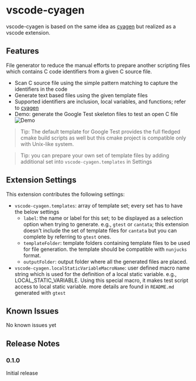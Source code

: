 # vscode-cyagen

vscode-cyagen is based on the same idea as [cyagen](https://crates.io/crates/cyagen) but realized as a vscode extension.

## Features

File generator to reduce the manual efforts to prepare another scripting files which contains C code identifiers from a given C source file.
- Scan C source file using the simple pattern matching to capture the identifiers in the code
- Generate text based files using the given template files
- Supported identifiers are inclusion, local variables, and functions; refer to [cyagen](https://crates.io/crates/cyagen)
- Demo: generate the Google Test skeleton files to test an open C file
![Demo](resources/images/vscode-cyagen-demo.gif)

> Tip: The default template for Google Test provides the full fledged cmake build scripts as well but this cmake project is compatible only with Unix-like system.

> Tip: you can prepare your own set of template files by adding additional set into `vscode-cyagen.templates` in Settings

## Extension Settings

This extension contributes the following settings:

* `vscode-cyagen.templates`: array of template set; every set has to have the below settings
	* `label`: the name or label for this set; to be displayed as a selection option when trying to generate. e.g., `gtest` or `cantata`; this extension doesn't include the set of template files for `cantata` but you can complete by referring to `gtest` ones.
	* `templateFolder`: template folders containing template files to be used for file generation. the template should be compatible with `nunjucks` format.
	* `outputFolder`: output folder where all the generated files are placed.
* `vscode-cyagen.localStaticVariableMacroName`: user defined macro name string which is used for the definition of a local static variable. e.g., LOCAL_STATIC_VARIABLE. Using this special macro, it makes test script access to local static variable. more details are found in `README.md` generated with `gtest`

## Known Issues

No known issues yet

## Release Notes

### 0.1.0

Initial release
